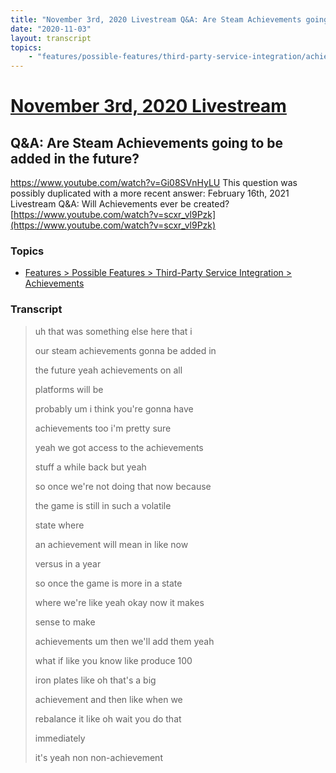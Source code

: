 ```yaml
---
title: "November 3rd, 2020 Livestream Q&A: Are Steam Achievements going to be added in the future?"
date: "2020-11-03"
layout: transcript
topics:
    - "features/possible-features/third-party-service-integration/achievements"
---
```

# [November 3rd, 2020 Livestream](../2020-11-03.md)
## Q&A: Are Steam Achievements going to be added in the future?
https://www.youtube.com/watch?v=Gi08SVnHyLU
This question was possibly duplicated with a more recent answer: February 16th, 2021 Livestream Q&A: Will Achievements ever be created? [https://www.youtube.com/watch?v=scxr_vl9Pzk](https://www.youtube.com/watch?v=scxr_vl9Pzk)


### Topics
* [Features > Possible Features > Third-Party Service Integration > Achievements](../topics/features/possible-features/third-party-service-integration/achievements.md)

### Transcript

> uh that was something else here that i
>
> our steam achievements gonna be added in
>
> the future yeah achievements on all
>
> platforms will be
>
> probably um i think you're gonna have
>
> achievements too i'm pretty sure
>
> yeah we got access to the achievements
>
> stuff a while back but yeah
>
> so once we're not doing that now because
>
> the game is still in such a volatile
>
> state where
>
> an achievement will mean in like now
>
> versus in a year
>
> so once the game is more in a state
>
> where we're like yeah okay now it makes
>
> sense to make
>
> achievements um then we'll add them yeah
>
> what if like you know like produce 100
>
> iron plates like oh that's a big
>
> achievement and then like when we
>
> rebalance it like oh wait you do that
>
> immediately
>
> it's yeah non non-achievement
